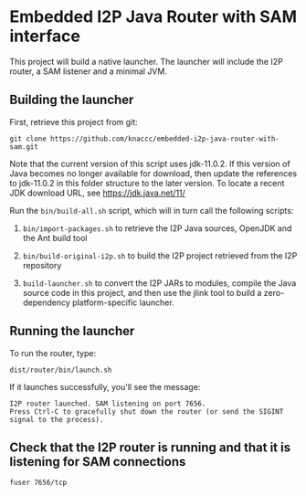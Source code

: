 # Embedded I2P Java Router with SAM interface

This project will build a native launcher. The launcher will include the I2P router, a SAM listener and a minimal JVM.

## Building the launcher

First, retrieve this project from git:

`git clone https://github.com/knaccc/embedded-i2p-java-router-with-sam.git`

Note that the current version of this script uses jdk-11.0.2. If this version of Java becomes no longer available for
download, then update the references to jdk-11.0.2 in this folder structure to the later version. To locate a recent
JDK download URL, see https://jdk.java.net/11/

Run the `bin/build-all.sh` script, which will in turn call the following scripts:

1. `bin/import-packages.sh` to retrieve the I2P Java sources, OpenJDK and the Ant build tool

2. `bin/build-original-i2p.sh` to build the I2P project retrieved from the I2P repository

3. `build-launcher.sh` to convert the I2P JARs to modules, compile the Java source code in this project, and then use
the jlink tool to build a zero-dependency platform-specific launcher.

## Running the launcher

To run the router, type:

`dist/router/bin/launch.sh`

If it launches successfully, you'll see the message:

```
I2P router launched. SAM listening on port 7656.
Press Ctrl-C to gracefully shut down the router (or send the SIGINT signal to the process).
```

## Check that the I2P router is running and that it is listening for SAM connections

`fuser 7656/tcp`
